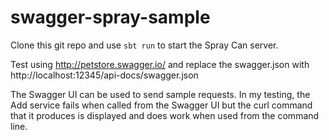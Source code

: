 # swagger-spray-sample

Clone this git repo and use ```sbt run``` to start the Spray Can server.

Test using http://petstore.swagger.io/ and replace the swagger.json with http://localhost:12345/api-docs/swagger.json

The Swagger UI can be used to send sample requests. In my testing, the Add service fails when called from the Swagger UI but the curl command that it produces is displayed and does work when used from the command line.

